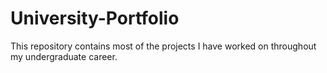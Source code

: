 # University-Portfolio
This repository contains most of the projects I have worked on throughout my undergraduate career.
